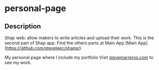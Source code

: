 # personal-page

Description
-----------
Shap web: allow makers to write articles and upload their work.
This is the second part of Shap app.
Find the others parts at Main App
[Main App] (https://github.com/steveleec/shapp/)

My personal page where I include my portfolio
Visit [stevemarreros.com](https://stevemarreros.firebaseapp.com/)  to see my work.


